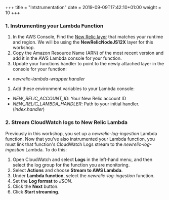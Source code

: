 +++
title = "Intstrumentation"
date = 2019-09-09T17:42:10+01:00
weight = 10
+++

### 1. Instrumenting your Lambda Function

1. In the AWS Console, Find the [New Relic layer](https://nr-layers.iopipe.com/) that matches your runtime and region. We will be using the **NewRelicNodeJS12X** layer for this workshop.
1. Copy the Amazon Resource Name (ARN) of the most recent version and add it in the AWS Lambda console for your function.
1. Update your functions handler to point to the newly attached layer in the console for your function:
  * *newrelic-lambda-wrapper.handler*
1. Add these environment variables to your Lambda console:
  * *NEW_RELIC_ACCOUNT_ID*: Your New Relic account ID
  * *NEW_RELIC_LAMBDA_HANDLER*: Path to your initial handler. (*index.handler*)

### 2. Stream CloudWatch logs to New Relic Lambda

Previously in this workshop, you set up a *newrelic-log-ingestion* Lambda function. Now that you've also instrumented your Lambda function, you must link that function's CloudWatch Logs stream to the *newrelic-log-ingestion* Lambda. To do this:

1. Open CloudWatch and select **Logs** in the left-hand menu, and then select the log group for the function you are monitoring.
1. Select **Actions** and choose **Stream to AWS Lambda**.
1. Under **Lambda function**, select the *newrelic-log-ingestion* function.
1. Set the **Log format** to *JSON*.
1. Click the **Next** button.
1. Click **Start streaming**.
